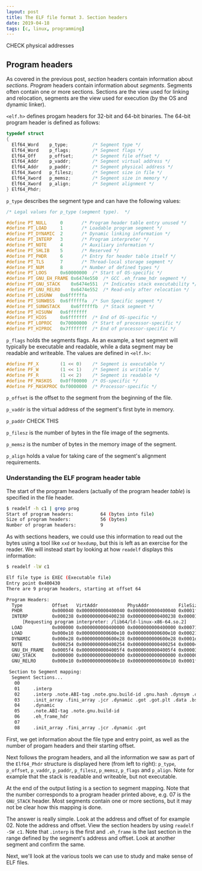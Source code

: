 ```yaml
---
layout: post
title: The ELF file format 3. Section headers
date: 2019-04-18
tags: [c, linux, programming]
---
```


CHECK physical addresses

## Program headers

As covered in the previous post, *section* headers contain information about *sections*. *Program* headers contain information about *segments*. Segments often contain one or more sections. Sections are the view used for linking and relocation, segments are the view used for execution (by the OS and dynamic linker).

`<elf.h>` defines progam headers for 32-bit and 64-bit binaries. The 64-bit program header is defined as follows:

```c
typedef struct
{
  Elf64_Word	p_type;			/* Segment type */
  Elf64_Word	p_flags;		/* Segment flags */
  Elf64_Off	    p_offset;		/* Segment file offset */
  Elf64_Addr	p_vaddr;		/* Segment virtual address */
  Elf64_Addr	p_paddr;		/* Segment physical address */
  Elf64_Xword	p_filesz;		/* Segment size in file */
  Elf64_Xword	p_memsz;		/* Segment size in memory */
  Elf64_Xword	p_align;		/* Segment alignment */
} Elf64_Phdr;
```

`p_type` describes the segment type and can have the following values:

```c
/* Legal values for p_type (segment type).  */

#define	PT_NULL		0		/* Program header table entry unused */
#define PT_LOAD		1		/* Loadable program segment */
#define PT_DYNAMIC	2		/* Dynamic linking information */
#define PT_INTERP	3		/* Program interpreter */
#define PT_NOTE		4		/* Auxiliary information */
#define PT_SHLIB	5		/* Reserved */
#define PT_PHDR		6		/* Entry for header table itself */
#define PT_TLS		7		/* Thread-local storage segment */
#define	PT_NUM		8		/* Number of defined types */
#define PT_LOOS		0x60000000	/* Start of OS-specific */
#define PT_GNU_EH_FRAME	0x6474e550	/* GCC .eh_frame_hdr segment */
#define PT_GNU_STACK	0x6474e551	/* Indicates stack executability */
#define PT_GNU_RELRO	0x6474e552	/* Read-only after relocation */
#define PT_LOSUNW	0x6ffffffa
#define PT_SUNWBSS	0x6ffffffa	/* Sun Specific segment */
#define PT_SUNWSTACK	0x6ffffffb	/* Stack segment */
#define PT_HISUNW	0x6fffffff
#define PT_HIOS		0x6fffffff	/* End of OS-specific */
#define PT_LOPROC	0x70000000	/* Start of processor-specific */
#define PT_HIPROC	0x7fffffff	/* End of processor-specific */
```

`p_flags` holds the segments flags. As an example, a text segment will typically be executable and readable, while a data segment may be readable and writeable. The values are defined in `<elf.h>`:

```c
#define PF_X		(1 << 0)	/* Segment is executable */
#define PF_W		(1 << 1)	/* Segment is writable */
#define PF_R		(1 << 2)	/* Segment is readable */
#define PF_MASKOS	0x0ff00000	/* OS-specific */
#define PF_MASKPROC	0xf0000000	/* Processor-specific */
```

`p_offset` is the offset to the segment from the beginning of the file.

`p_vaddr` is the virtual address of the segment's first byte in memory.

`p_paddr` CHECK THIS

`p_filesz` is the number of bytes in the file image of the segments.

`p_memsz` is the number of bytes in the memory image of the segment.

`p_align` holds a value for taking care of the segment's alignment requirements.


### Understanding the ELF program header table

The start of the program headers (actually of the program header *table*) is specified in the file header.

```bash
$ readelf -h c1 | grep prog
Start of program headers:          64 (bytes into file)
Size of program headers:           56 (bytes)
Number of program headers:         9
```

As with sections headers, we could use this information to read out the bytes using a tool like `xxd` or `hexdump`, but this is left as an exercise for the reader. We will instead start by looking at how `readelf` displays this information:

```bash
$ readelf -lW c1

Elf file type is EXEC (Executable file)
Entry point 0x400430
There are 9 program headers, starting at offset 64

Program Headers:
  Type           Offset   VirtAddr           PhysAddr           FileSiz  MemSiz   Flg Align
  PHDR           0x000040 0x0000000000400040 0x0000000000400040 0x0001f8 0x0001f8 R E 0x8
  INTERP         0x000238 0x0000000000400238 0x0000000000400238 0x00001c 0x00001c R   0x1
      [Requesting program interpreter: /lib64/ld-linux-x86-64.so.2]
  LOAD           0x000000 0x0000000000400000 0x0000000000400000 0x000714 0x000714 R E 0x200000
  LOAD           0x000e10 0x0000000000600e10 0x0000000000600e10 0x00021c 0x000220 RW  0x200000
  DYNAMIC        0x000e28 0x0000000000600e28 0x0000000000600e28 0x0001d0 0x0001d0 RW  0x8
  NOTE           0x000254 0x0000000000400254 0x0000000000400254 0x000044 0x000044 R   0x4
  GNU_EH_FRAME   0x0005f4 0x00000000004005f4 0x00000000004005f4 0x000034 0x000034 R   0x4
  GNU_STACK      0x000000 0x0000000000000000 0x0000000000000000 0x000000 0x000000 RW  0x10
  GNU_RELRO      0x000e10 0x0000000000600e10 0x0000000000600e10 0x0001f0 0x0001f0 R   0x1

 Section to Segment mapping:
  Segment Sections...
   00
   01     .interp
   02     .interp .note.ABI-tag .note.gnu.build-id .gnu.hash .dynsym .dynstr .gnu.version .gnu.version_r .rela.dyn .rela.plt .init .plt .plt.got .text .fini .rodata .eh_frame_hdr .eh_frame
   03     .init_array .fini_array .jcr .dynamic .got .got.plt .data .bss
   04     .dynamic
   05     .note.ABI-tag .note.gnu.build-id
   06     .eh_frame_hdr
   07
   08     .init_array .fini_array .jcr .dynamic .got
```

First, we get information about the file type and entry point, as well as the number of progam headers and their starting offset.

Next follows the program headers, and all the information we saw as part of the `Elf64_Phdr` structure is displayed here (from left to right): `p_type`, `p_offset`, `p_vaddr`, `p_paddr`, `p_filesz`, `p_memsz`, `p_flags` and `p_align`. Note for example that the stack is readable and writeable, but not executable.

At the end of the output listing is a section to segment mapping. Note that the number corresponds to a program header printed above, e.g. 07 is the `GNU_STACK` header. Most segments contain one or more sections, but it may not be clear how this mapping is done.

The answer is really simple. Look at the address and offset of for example 02. Note the address and offset. View the section headers by using `readelf -SW c1`. Note that `.interp` is the first and `.eh_frame` is the last section in the range defined by the segment's address and offset. Look at another segment and confirm the same.

Next, we'll look at the various tools we can use to study and make sense of ELF files.
